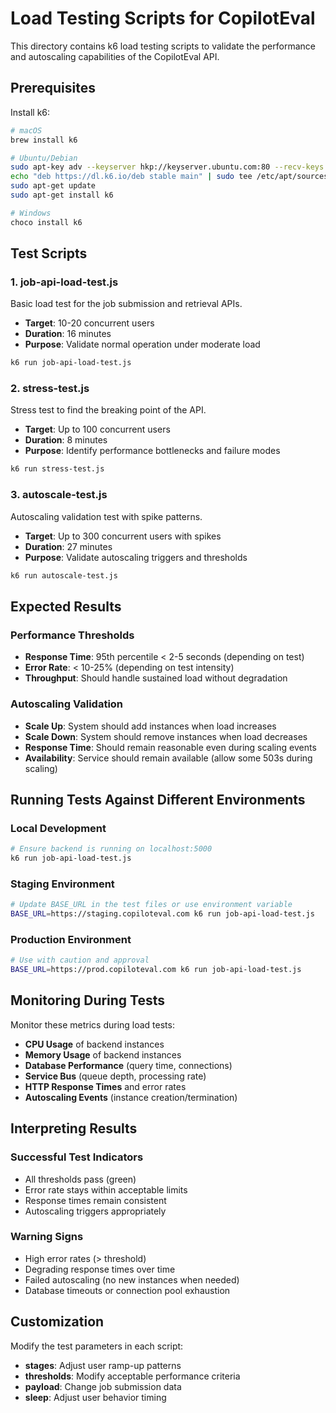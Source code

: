 # Load Testing Scripts for CopilotEval

This directory contains k6 load testing scripts to validate the performance and autoscaling capabilities of the CopilotEval API.

## Prerequisites

Install k6:
```bash
# macOS
brew install k6

# Ubuntu/Debian
sudo apt-key adv --keyserver hkp://keyserver.ubuntu.com:80 --recv-keys C5AD17C747E3415A3642D57D77C6C491D6AC1D69
echo "deb https://dl.k6.io/deb stable main" | sudo tee /etc/apt/sources.list.d/k6.list
sudo apt-get update
sudo apt-get install k6

# Windows
choco install k6
```

## Test Scripts

### 1. job-api-load-test.js
Basic load test for the job submission and retrieval APIs.
- **Target**: 10-20 concurrent users
- **Duration**: 16 minutes
- **Purpose**: Validate normal operation under moderate load

```bash
k6 run job-api-load-test.js
```

### 2. stress-test.js
Stress test to find the breaking point of the API.
- **Target**: Up to 100 concurrent users
- **Duration**: 8 minutes
- **Purpose**: Identify performance bottlenecks and failure modes

```bash
k6 run stress-test.js
```

### 3. autoscale-test.js
Autoscaling validation test with spike patterns.
- **Target**: Up to 300 concurrent users with spikes
- **Duration**: 27 minutes
- **Purpose**: Validate autoscaling triggers and thresholds

```bash
k6 run autoscale-test.js
```

## Expected Results

### Performance Thresholds
- **Response Time**: 95th percentile < 2-5 seconds (depending on test)
- **Error Rate**: < 10-25% (depending on test intensity)
- **Throughput**: Should handle sustained load without degradation

### Autoscaling Validation
- **Scale Up**: System should add instances when load increases
- **Scale Down**: System should remove instances when load decreases
- **Response Time**: Should remain reasonable even during scaling events
- **Availability**: Service should remain available (allow some 503s during scaling)

## Running Tests Against Different Environments

### Local Development
```bash
# Ensure backend is running on localhost:5000
k6 run job-api-load-test.js
```

### Staging Environment
```bash
# Update BASE_URL in the test files or use environment variable
BASE_URL=https://staging.copiloteval.com k6 run job-api-load-test.js
```

### Production Environment
```bash
# Use with caution and approval
BASE_URL=https://prod.copiloteval.com k6 run job-api-load-test.js
```

## Monitoring During Tests

Monitor these metrics during load tests:
- **CPU Usage** of backend instances
- **Memory Usage** of backend instances
- **Database Performance** (query time, connections)
- **Service Bus** (queue depth, processing rate)
- **HTTP Response Times** and error rates
- **Autoscaling Events** (instance creation/termination)

## Interpreting Results

### Successful Test Indicators
- All thresholds pass (green)
- Error rate stays within acceptable limits
- Response times remain consistent
- Autoscaling triggers appropriately

### Warning Signs
- High error rates (> threshold)
- Degrading response times over time
- Failed autoscaling (no new instances when needed)
- Database timeouts or connection pool exhaustion

## Customization

Modify the test parameters in each script:
- **stages**: Adjust user ramp-up patterns
- **thresholds**: Modify acceptable performance criteria
- **payload**: Change job submission data
- **sleep**: Adjust user behavior timing